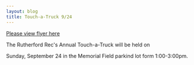 ```yaml
---
layout: blog
title: Touch-a-Truck 9/24
---
```


[Please view flyer here](https://storage.googleapis.com/static.rutherford-nj.com/recreation/posts/Touch%20A%20Truck-2017.pdf)

The Rutherford Rec's Annual Touch-a-Truck will be held on 

Sunday, September 24 in the Memorial Field parkind lot form 1:00-3:00pm.
